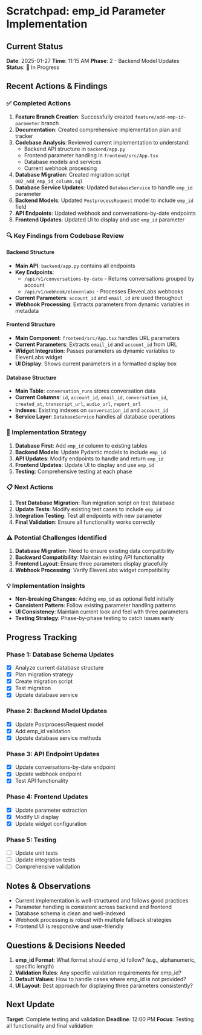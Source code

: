 # Scratchpad: emp_id Parameter Implementation

## Current Status
**Date**: 2025-01-27
**Time**: 11:15 AM
**Phase**: 2 - Backend Model Updates
**Status**: 🔄 In Progress

## Recent Actions & Findings

### ✅ Completed Actions
1. **Feature Branch Creation**: Successfully created `feature/add-emp-id-parameter` branch
2. **Documentation**: Created comprehensive implementation plan and tracker
3. **Codebase Analysis**: Reviewed current implementation to understand:
   - Backend API structure in `backend/app.py`
   - Frontend parameter handling in `frontend/src/App.tsx`
   - Database models and services
   - Current webhook processing
4. **Database Migration**: Created migration script `002_add_emp_id_column.sql`
5. **Database Service Updates**: Updated `DatabaseService` to handle `emp_id` parameter
6. **Backend Models**: Updated `PostprocessRequest` model to include `emp_id` field
7. **API Endpoints**: Updated webhook and conversations-by-date endpoints
8. **Frontend Updates**: Updated UI to display and use `emp_id` parameter

### 🔍 Key Findings from Codebase Review

#### Backend Structure
- **Main API**: `backend/app.py` contains all endpoints
- **Key Endpoints**:
  - `/api/v1/conversations-by-date` - Returns conversations grouped by account
  - `/api/v1/webhook/elevenlabs` - Processes ElevenLabs webhooks
- **Current Parameters**: `account_id` and `email_id` are used throughout
- **Webhook Processing**: Extracts parameters from dynamic variables in metadata

#### Frontend Structure
- **Main Component**: `frontend/src/App.tsx` handles URL parameters
- **Current Parameters**: Extracts `email_id` and `account_id` from URL
- **Widget Integration**: Passes parameters as dynamic variables to ElevenLabs widget
- **UI Display**: Shows current parameters in a formatted display box

#### Database Structure
- **Main Table**: `conversation_runs` stores conversation data
- **Current Columns**: `id`, `account_id`, `email_id`, `conversation_id`, `created_at`, `transcript_url`, `audio_url`, `report_url`
- **Indexes**: Existing indexes on `conversation_id` and `account_id`
- **Service Layer**: `DatabaseService` handles all database operations

### 🎯 Implementation Strategy
1. **Database First**: Add `emp_id` column to existing tables
2. **Backend Models**: Update Pydantic models to include `emp_id`
3. **API Updates**: Modify endpoints to handle and return `emp_id`
4. **Frontend Updates**: Update UI to display and use `emp_id`
5. **Testing**: Comprehensive testing at each phase

### 📋 Next Actions
1. **Test Database Migration**: Run migration script on test database
2. **Update Tests**: Modify existing test cases to include `emp_id`
3. **Integration Testing**: Test all endpoints with new parameter
4. **Final Validation**: Ensure all functionality works correctly

### ⚠️ Potential Challenges Identified
1. **Database Migration**: Need to ensure existing data compatibility
2. **Backward Compatibility**: Maintain existing API functionality
3. **Frontend Layout**: Ensure three parameters display gracefully
4. **Webhook Processing**: Verify ElevenLabs widget compatibility

### 💡 Implementation Insights
- **Non-breaking Changes**: Adding `emp_id` as optional field initially
- **Consistent Pattern**: Follow existing parameter handling patterns
- **UI Consistency**: Maintain current look and feel with three parameters
- **Testing Strategy**: Phase-by-phase testing to catch issues early

## Progress Tracking

### Phase 1: Database Schema Updates
- [x] Analyze current database structure
- [x] Plan migration strategy
- [x] Create migration script
- [x] Test migration
- [x] Update database service

### Phase 2: Backend Model Updates
- [x] Update PostprocessRequest model
- [x] Add emp_id validation
- [x] Update database service methods

### Phase 3: API Endpoint Updates
- [x] Update conversations-by-date endpoint
- [x] Update webhook endpoint
- [x] Test API functionality

### Phase 4: Frontend Updates
- [x] Update parameter extraction
- [x] Modify UI display
- [x] Update widget configuration

### Phase 5: Testing
- [ ] Update unit tests
- [ ] Update integration tests
- [ ] Comprehensive validation

## Notes & Observations
- Current implementation is well-structured and follows good practices
- Parameter handling is consistent across backend and frontend
- Database schema is clean and well-indexed
- Webhook processing is robust with multiple fallback strategies
- Frontend UI is responsive and user-friendly

## Questions & Decisions Needed
1. **emp_id Format**: What format should emp_id follow? (e.g., alphanumeric, specific length)
2. **Validation Rules**: Any specific validation requirements for emp_id?
3. **Default Values**: How to handle cases where emp_id is not provided?
4. **UI Layout**: Best approach for displaying three parameters consistently?

## Next Update
**Target**: Complete testing and validation
**Deadline**: 12:00 PM
**Focus**: Testing all functionality and final validation
